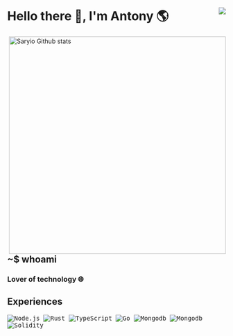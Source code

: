 # Hello there 👋, I'm Antony 🌎     <img align=right src="https://gpvc.arturio.dev/Saryio"/> 

<img src="https://github-readme-stats-eight-theta.vercel.app/api?username=Saryio&show_icons=true&theme=onedark&include_all_commits=true&count_private=true&hide_border=false" alt="Saryio Github stats" width="500" align="right">

## ~$ whoami

### Lover of technology 🌐

## Experiences

<kbd> ![Node.js](https://img.shields.io/badge/Node.js-43853D?style=for-the-badge&logo=node.js&logoColor=white) </kbd>
<kbd> ![Rust](https://img.shields.io/badge/rust-%23000000.svg?style=for-the-badge&logo=rust&logoColor=white) </kbd>
<kbd> ![TypeScript](https://img.shields.io/badge/typescript-%23007ACC.svg?style=for-the-badge&logo=typescript&logoColor=white) </kbd>
<kbd> ![Go](https://img.shields.io/badge/Go-00ADD8?style=for-the-badge&logo=go&logoColor=white) </kbd>
<kbd> ![Mongodb](https://img.shields.io/badge/MongoDB-4EA94B?style=for-the-badge&logo=mongodb&logoColor=white) </kbd>
<kbd> ![Mongodb](https://img.shields.io/badge/MySQL-%23007ACC?style=for-the-badge&logo=mysql&logoColor=black) </kbd>
<kbd> ![Solidity](https://img.shields.io/badge/solidity-C0C0C0?style=for-the-badge&logo=solidity&logoColor=black) </kbd>
